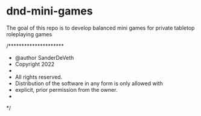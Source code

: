 # dnd-mini-games
 The goal of this repo is to develop balanced mini games for private tabletop roleplaying games

/*********************
 * @author SanderDeVeth
 * Copyright 2022
 *
 * All rights reserved.
 * Distribution of the software in any form is only allowed with
 * explicit, prior permission from the owner.
 *
 */